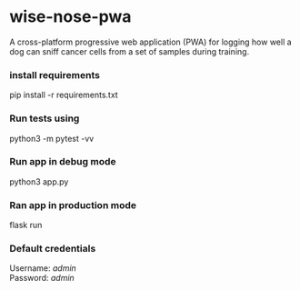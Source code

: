 # wise-nose-pwa
A cross-platform progressive web application (PWA) for logging how well a dog can sniff cancer cells from a set of samples during training.

### install requirements
pip install -r requirements.txt

### Run tests using
python3 -m pytest -vv

### Run app in debug mode
python3 app.py

### Ran app in production mode
flask run

### Default credentials
Username: *admin* \
Password: *admin*
